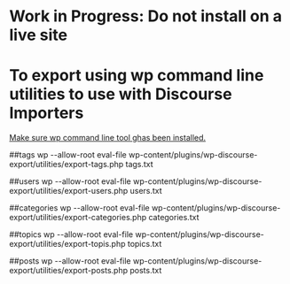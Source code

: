 # Work in Progress: Do not install on a live site

# To export using wp command line utilities to use with Discourse Importers

[Make sure wp command line tool ghas been installed.][1]
 	
##tags
wp --allow-root eval-file wp-content/plugins/wp-discourse-export/utilities/export-tags.php tags.txt

##users
wp --allow-root eval-file wp-content/plugins/wp-discourse-export/utilities/export-users.php users.txt

##categories
wp --allow-root eval-file wp-content/plugins/wp-discourse-export/utilities/export-categories.php categories.txt

##topics
wp --allow-root eval-file wp-content/plugins/wp-discourse-export/utilities/export-topis.php topics.txt

##posts
wp --allow-root eval-file wp-content/plugins/wp-discourse-export/utilities/export-posts.php posts.txt


[1]: https://make.wordpress.org/cli/handbook/installing